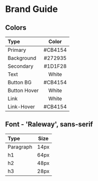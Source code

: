 # Brand Guide

## Colors                               
| Type        | Color       |           
| :---        | :----:      |          
| Primary     | #CB4154     |           
| Background  | #272935     |           
| Secondary   | #1D1F28     |           
| Text        | White       |           
| Button BG   | #CB4154     | 
| Button Hover| White       | 
| Link        | White       | 
| Link-Hover  | #CB4154     | 


## Font - 'Raleway', sans-serif
| Type        | Size        |           
| :---        | :----:      |          
| Paragraph   | 14px        |           
| h1          | 64px        |           
| h2          | 48px        |           
| h3          | 28px        |           


